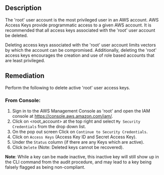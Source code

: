 ## Description

The 'root' user account is the most privileged user in an AWS account. AWS Access Keys provide programmatic access to a given AWS account. It is recommended that all access keys associated with the 'root' user account be deleted.

Deleting access keys associated with the 'root' user account limits vectors by which the account can be compromised. Additionally, deleting the 'root' access keys encourages the creation and use of role based accounts that are least privileged.

## Remediation

Perform the following to delete active 'root' user access keys.

### From Console:

1. Sign in to the AWS Management Console as 'root' and open the IAM console at https://console.aws.amazon.com/iam/.
2. Click on <root_account> at the top right and select `My Security Credentials` from the drop down list.
3. On the pop out screen Click on `Continue to Security Credentials`.
4. Click on `Access Keys` (Access Key ID and Secret Access Key).
5. Under the `Status` column (if there are any Keys which are active).
6. Click `Delete` (Note: Deleted keys cannot be recovered).

**Note**: While a key can be made inactive, this inactive key will still show up in the CLI command from the audit procedure, and may lead to a key being falsely flagged as being non-compliant.